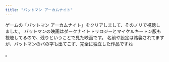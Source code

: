 ```yaml
---
title: "バットマン アーカムナイト"
---
```

ゲームの「バットマン アーカムナイト」をクリアしまして、そのノリで視聴しました。
バットマンの映画はダークナイトトリロジーとマイケルキートン版も視聴してるので、残りということで見た映画です。
名前や設定は踏襲されてますが、バットマンのバの字も出てこず、完全に独立した作品ですね<pre>
。
</pre>